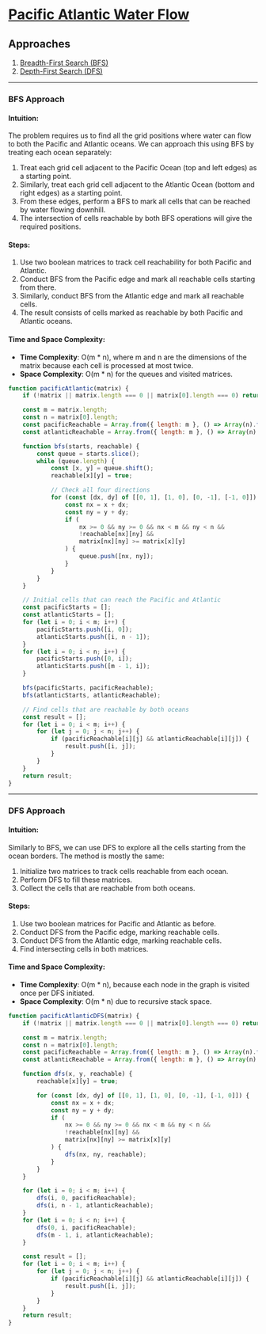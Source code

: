 # [Pacific Atlantic Water Flow](https://leetcode.com/problems/pacific-atlantic-water-flow/)

## Approaches
1. [Breadth-First Search (BFS)](#bfs-approach)
2. [Depth-First Search (DFS)](#dfs-approach)

---

### BFS Approach

#### Intuition:
The problem requires us to find all the grid positions where water can flow to both the Pacific and Atlantic oceans. We can approach this using BFS by treating each ocean separately:
1. Treat each grid cell adjacent to the Pacific Ocean (top and left edges) as a starting point.
2. Similarly, treat each grid cell adjacent to the Atlantic Ocean (bottom and right edges) as a starting point.
3. From these edges, perform a BFS to mark all cells that can be reached by water flowing downhill.
4. The intersection of cells reachable by both BFS operations will give the required positions.

#### Steps:
1. Use two boolean matrices to track cell reachability for both Pacific and Atlantic.
2. Conduct BFS from the Pacific edge and mark all reachable cells starting from there.
3. Similarly, conduct BFS from the Atlantic edge and mark all reachable cells.
4. The result consists of cells marked as reachable by both Pacific and Atlantic oceans.

#### Time and Space Complexity:
- **Time Complexity**: O(m * n), where m and n are the dimensions of the matrix because each cell is processed at most twice.
- **Space Complexity**: O(m * n) for the queues and visited matrices.

```javascript
function pacificAtlantic(matrix) {
    if (!matrix || matrix.length === 0 || matrix[0].length === 0) return [];

    const m = matrix.length;
    const n = matrix[0].length;
    const pacificReachable = Array.from({ length: m }, () => Array(n).fill(false));
    const atlanticReachable = Array.from({ length: m }, () => Array(n).fill(false));

    function bfs(starts, reachable) {
        const queue = starts.slice();
        while (queue.length) {
            const [x, y] = queue.shift();
            reachable[x][y] = true;

            // Check all four directions
            for (const [dx, dy] of [[0, 1], [1, 0], [0, -1], [-1, 0]]) {
                const nx = x + dx;
                const ny = y + dy;
                if (
                    nx >= 0 && ny >= 0 && nx < m && ny < n && 
                    !reachable[nx][ny] && 
                    matrix[nx][ny] >= matrix[x][y]
                ) {
                    queue.push([nx, ny]);
                }
            }
        }
    }

    // Initial cells that can reach the Pacific and Atlantic
    const pacificStarts = [];
    const atlanticStarts = [];
    for (let i = 0; i < m; i++) {
        pacificStarts.push([i, 0]);
        atlanticStarts.push([i, n - 1]);
    }
    for (let i = 0; i < n; i++) {
        pacificStarts.push([0, i]);
        atlanticStarts.push([m - 1, i]);
    }

    bfs(pacificStarts, pacificReachable);
    bfs(atlanticStarts, atlanticReachable);

    // Find cells that are reachable by both oceans
    const result = [];
    for (let i = 0; i < m; i++) {
        for (let j = 0; j < n; j++) {
            if (pacificReachable[i][j] && atlanticReachable[i][j]) {
                result.push([i, j]);
            }
        }
    }
    return result;
}
```

---

### DFS Approach

#### Intuition:
Similarly to BFS, we can use DFS to explore all the cells starting from the ocean borders. The method is mostly the same:
1. Initialize two matrices to track cells reachable from each ocean.
2. Perform DFS to fill these matrices.
3. Collect the cells that are reachable from both oceans.

#### Steps:
1. Use two boolean matrices for Pacific and Atlantic as before.
2. Conduct DFS from the Pacific edge, marking reachable cells.
3. Conduct DFS from the Atlantic edge, marking reachable cells.
4. Find intersecting cells in both matrices.

#### Time and Space Complexity:
- **Time Complexity**: O(m * n), because each node in the graph is visited once per DFS initiated.
- **Space Complexity**: O(m * n) due to recursive stack space.

```javascript
function pacificAtlanticDFS(matrix) {
    if (!matrix || matrix.length === 0 || matrix[0].length === 0) return [];

    const m = matrix.length;
    const n = matrix[0].length;
    const pacificReachable = Array.from({ length: m }, () => Array(n).fill(false));
    const atlanticReachable = Array.from({ length: m }, () => Array(n).fill(false));

    function dfs(x, y, reachable) {
        reachable[x][y] = true;

        for (const [dx, dy] of [[0, 1], [1, 0], [0, -1], [-1, 0]]) {
            const nx = x + dx;
            const ny = y + dy;
            if (
                nx >= 0 && ny >= 0 && nx < m && ny < n &&
                !reachable[nx][ny] &&
                matrix[nx][ny] >= matrix[x][y]
            ) {
                dfs(nx, ny, reachable);
            }
        }
    }

    for (let i = 0; i < m; i++) {
        dfs(i, 0, pacificReachable);
        dfs(i, n - 1, atlanticReachable);
    }
    for (let i = 0; i < n; i++) {
        dfs(0, i, pacificReachable);
        dfs(m - 1, i, atlanticReachable);
    }

    const result = [];
    for (let i = 0; i < m; i++) {
        for (let j = 0; j < n; j++) {
            if (pacificReachable[i][j] && atlanticReachable[i][j]) {
                result.push([i, j]);
            }
        }
    }
    return result;
}
```


